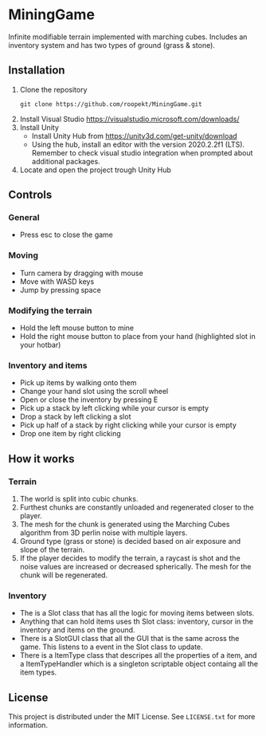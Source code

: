 # MiningGame 

Infinite modifiable terrain implemented with marching cubes. Includes an inventory system and has two types of ground (grass & stone).

## Installation 

 1. Clone the repository
	```shell
	git clone https://github.com/roopekt/MiningGame.git
	```
2. Install Visual Studio
	https://visualstudio.microsoft.com/downloads/
3. Install Unity
	- Install Unity Hub from https://unity3d.com/get-unity/download
	- Using the hub, install  an editor with the version 2020.2.2f1 (LTS). Remember to check visual studio integration when prompted about additional packages.
4. Locate and open the project trough Unity Hub

## Controls 

### General 
- Press esc to close the game

### Moving 
- Turn camera by dragging with mouse
- Move with WASD keys
- Jump by pressing space

### Modifying the terrain 
- Hold the left mouse button to mine
- Hold the right mouse button to place from your hand (highlighted slot in your hotbar)

### Inventory and items
- Pick up items by walking onto them
- Change your hand slot using the scroll wheel
- Open or close the inventory by pressing E
- Pick up a stack by left clicking while your cursor is empty
- Drop a stack by left clicking a slot
- Pick up half of a stack by right clicking while your cursor is empty
- Drop one item by right clicking

## How it works 

### Terrain
1. The world is split into cubic chunks.
2. Furthest chunks are constantly unloaded and regenerated closer to the player.
3. The mesh for the chunk is generated using the Marching Cubes algorithm from 3D perlin noise with multiple layers.
4. Ground type (grass or stone) is decided based on air exposure and slope of the terrain.
5. If the player decides to modify the terrain, a raycast is shot and the noise values are increased or decreased spherically. The mesh for the chunk will be regenerated.

### Inventory
- The is a Slot class that has all the logic for moving items between slots.
- Anything that can hold items uses th Slot class: inventory, cursor in the inventory and items on the ground.
- There is a SlotGUI class that all the GUI that is the same across the game. This listens to a event in the Slot class to update.
- There is a ItemType class that descripes all the properties of a item, and a ItemTypeHandler which is a singleton scriptable object containg all the item types.

## License 

This project is distributed under the MIT License. See `LICENSE.txt` for more information.
